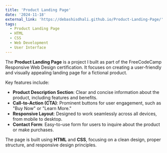 ```yaml
---
title: 'Product Landing Page'  
date: '2024-11-18'  
external_link: 'https://debashisdhali.github.io/Product-Landing-Page/'  
tags:  
  - Product Landing Page  
  - HTML  
  - CSS  
  - Web Development  
  - User Interface  
---
```


The **Product Landing Page** is a project I built as part of the FreeCodeCamp Responsive Web Design certification. It focuses on creating a user-friendly and visually appealing landing page for a fictional product.

Key features include:  
- **Product Description Section**: Clear and concise information about the product, including features and benefits.  
- **Call-to-Action (CTA)**: Prominent buttons for user engagement, such as "Buy Now" or "Learn More."  
- **Responsive Layout**: Designed to work seamlessly across all devices, from mobile to desktop.  
- **Contact Form**: Easy-to-use form for users to inquire about the product or make purchases.

The page is built using **HTML** and **CSS**, focusing on a clean design, proper structure, and responsive design principles.

<!--more-->